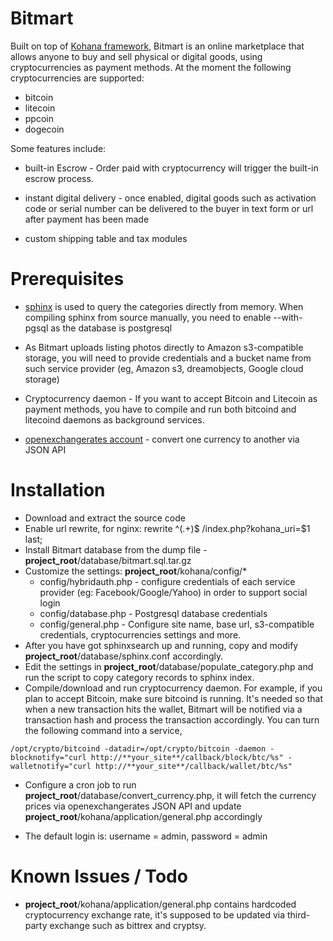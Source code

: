 # Bitmart

Built on top of [Kohana framework](http://www.kohanaframework.org), Bitmart is an online marketplace that allows anyone to buy and sell physical or digital goods, using cryptocurrencies as payment methods. At the moment the following cryptocurrencies are supported:
* bitcoin
* litecoin
* ppcoin
* dogecoin

Some features include:
* built-in Escrow - Order paid with cryptocurrency will trigger the built-in escrow process.

* instant digital delivery - once enabled, digital goods such as activation code or serial number can be delivered to the buyer in text form or url after payment has been made

* custom shipping table and tax modules

# Prerequisites


* [sphinx](http://www.sphinxsearch.com) is used to query the categories directly from memory. When compiling sphinx from source manually, you need to enable --with-pgsql as the database is postgresql

* As Bitmart uploads listing photos directly to Amazon s3-compatible storage, you will need to provide credentials and a bucket name from such service provider (eg, Amazon s3, dreamobjects, Google cloud storage)

* Cryptocurrency daemon - If you want to accept Bitcoin and Litecoin as payment methods, you have to compile and run both bitcoind and litecoind daemons as background services.

* [openexchangerates account](http://www.openexchangerates.org/) - convert one currency to another via JSON API

# Installation
* Download and extract the source code
* Enable url rewrite, for nginx: rewrite ^(.+)$ /index.php?kohana_uri=$1 last;
* Install Bitmart database from the dump file - **project_root**/database/bitmart.sql.tar.gz
* Customize the settings: **project_root**/kohana/config/*
  * config/hybridauth.php - configure credentials of each service provider (eg: Facebook/Google/Yahoo) in order to support social login
  * config/database.php - Postgresql database credentials
  * config/general.php - Configure site name, base url, s3-compatible credentials, cryptocurrencies settings and more.
* After you have got sphinxsearch up and running, copy and modify **project_root**/database/sphinx.conf accordingly.
* Edit the settings in  **project_root**/database/populate_category.php and run the script to copy category records to sphinx index.
* Compile/download and run cryptocurrency daemon. For example, if you plan to accept Bitcoin, make sure bitcoind is running. It's needed so that when a new transaction hits the wallet, Bitmart will be notified via a transaction hash and process the transaction accordingly. You can turn the following command into a service,
```
/opt/crypto/bitcoind -datadir=/opt/crypto/bitcoin -daemon -blocknotify="curl http://**your_site**/callback/block/btc/%s" -walletnotify="curl http://**your_site**/callback/wallet/btc/%s"
```
* Configure a cron job to run **project_root**/database/convert_currency.php, it will fetch the currency prices via openexchangerates JSON API and update **project_root**/kohana/application/general.php accordingly

* The default login is: username = admin, password = admin

# Known Issues / Todo
* **project_root**/kohana/application/general.php contains hardcoded cryptocurrency exchange rate, it's supposed to be updated via third-party exchange such as bittrex and cryptsy.





